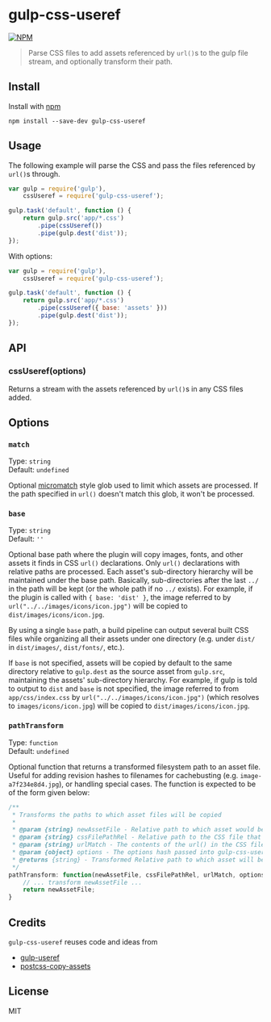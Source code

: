 # gulp-css-useref 

[![NPM](https://nodei.co/npm/gulp-css-useref.png)](https://nodei.co/npm/gulp-useref/)

> Parse CSS files to add assets referenced by `url()`s to the gulp file stream, and optionally transform their path. 

## Install

Install with [npm](https://npmjs.org/package/gulp-css-useref)

```
npm install --save-dev gulp-css-useref
```


## Usage

The following example will parse the CSS and pass the files referenced by `url()`s through. 

```js
var gulp = require('gulp'),
    cssUseref = require('gulp-css-useref');

gulp.task('default', function () {
    return gulp.src('app/*.css')
        .pipe(cssUseref())
        .pipe(gulp.dest('dist'));
});
```

With options:

```js
var gulp = require('gulp'),
    cssUseref = require('gulp-css-useref');

gulp.task('default', function () {
    return gulp.src('app/*.css')
        .pipe(cssUseref({ base: 'assets' }))
        .pipe(gulp.dest('dist'));
});
```

## API

### cssUseref(options)

Returns a stream with the assets referenced by `url()`s in any CSS files added.


## Options

### `match`
Type: `string`  
Default: `undefined`

Optional [micromatch](https://github.com/jonschlinkert/micromatch "micromatch") style glob used to limit which assets are processed.  If the path specified in `url()` doesn't match this glob, it won't be processed.  

### `base`
Type: `string`  
Default: `''`

Optional base path where the plugin will copy images, fonts, and other assets it finds in CSS `url()` declarations. Only `url()` declarations with relative paths are processed. Each asset's sub-directory hierarchy will be maintained under the base path. Basically, sub-directories after the last `../` in the path will be kept (or the whole path if no `../` exists). For example, if the plugin is called with `{ base: 'dist' }`, the image referred to by `url("../../images/icons/icon.jpg")` will be copied to `dist/images/icons/icon.jpg`.

By using a single `base` path, a build pipeline can output several built CSS files while organizing all their assets under one directory (e.g. under `dist/` in `dist/images/`, `dist/fonts/`, etc.).

If `base` is not specified, assets will be copied by default to the same directory relative to `gulp.dest` as the source asset from `gulp.src`, maintaining the assets' sub-directory hierarchy.  For example, if gulp is told to output to `dist` and `base` is not specified, the image referred to from `app/css/index.css` by `url("../../images/icons/icon.jpg")` (which resolves to `images/icons/icon.jpg`) will be copied to `dist/images/icons/icon.jpg`.  

### `pathTransform`
Type: `function`  
Default: `undefined`

Optional function that returns a transformed filesystem path to an asset file. Useful for adding revision hashes to filenames for cachebusting (e.g. `image-a7f234e8d4.jpg`), or handling special cases. The function is expected to be of the form given below:
```js
/**
 * Transforms the paths to which asset files will be copied
 *
 * @param {string} newAssetFile - Relative path to which asset would be copied by default
 * @param {string} cssFilePathRel - Relative path to the CSS file that referenced the asset
 * @param {string} urlMatch - The contents of the url() in the CSS file
 * @param {object} options - The options hash passed into gulp-css-useref 
 * @returns {string} - Transformed Relative path to which asset will be copied
 */
pathTransform: function(newAssetFile, cssFilePathRel, urlMatch, options) {
    // ... transform newAssetFile ...
    return newAssetFile;
}
```

## Credits

`gulp-css-useref` reuses code and ideas from
* [gulp-useref](https://github.com/jonkemp/gulp-useref "gulp-useref")
* [postcss-copy-assets](https://github.com/shutterstock/postcss-copy-assets "postcss-copy-assets")
 
## License

MIT
